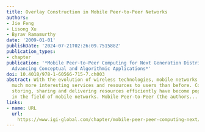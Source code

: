 ```yaml
---
title: Overlay Construction in Mobile Peer-to-Peer Networks
authors:
- Jie Feng
- Lisong Xu
- Byrav Ramamurthy
date: '2009-01-01'
publishDate: '2024-07-21T02:26:09.751588Z'
publication_types:
- chapter
publication: '*Mobile Peer-to-Peer Computing for Next Generation Distributed Environments:
  Advancing Conceptual and Algorithmic Applications*'
doi: 10.4018/978-1-60566-715-7.ch003
abstract: With the evolution of wireless technologies, mobile networks can provide
  much more interesting services and resources to users than before. Consequently
  storing, sharing and delivering resources efficiently have become popular topics
  in the field of mobile networks. Mobile Peer-to-Peer (the authors...
links:
- name: URL
  url: 
    https://www.igi-global.com/chapter/mobile-peer-peer-computing-next/www.igi-global.com/chapter/mobile-peer-peer-computing-next/26793
---
```

